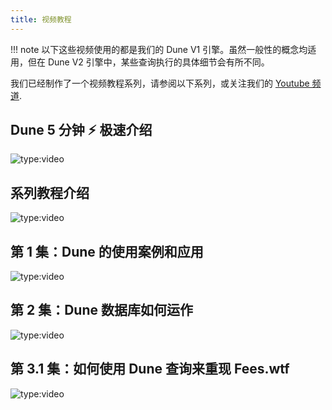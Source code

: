 ```yaml
---
title: 视频教程
---
```


!!! note
    以下这些视频使用的都是我们的 Dune V1 引擎。虽然一般性的概念均适用，但在 Dune V2 引擎中，某些查询执行的具体细节会有所不同。

我们已经制作了一个视频教程系列，请参阅以下系列，或关注我们的 [Youtube 频道](https://www.youtube.com/playlist?list=PLK3b5d4iK10ext4v-GBySekaA8-GP8quD).

## Dune 5 分钟 ⚡ 极速介绍

![type:video](https://www.youtube.com/embed/S-cctFmR828)

## 系列教程介绍

![type:video](https://www.youtube.com/embed/USTIesVPk68)

## 第 1 集：Dune 的使用案例和应用

![type:video](https://www.youtube.com/embed/IHC8HAZvw_Q)

## 第 2 集：Dune 数据库如何运作

![type:video](https://www.youtube.com/embed/UDu23Eyvo_Y)

## 第 3.1 集：如何使用 Dune 查询来重现 Fees.wtf

![type:video](https://www.youtube.com/embed/ez3VfcfNwvc)

